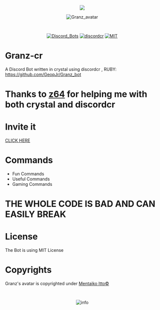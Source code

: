 <div align="center">
<br />
  <p>
    <img src="https://i.imgur.com/90xR5vB.png"/></a>
  </p>
  <p>
    <img src="https://i.imgur.com/kG2PYbz.jpg" alt="Granz_avatar"/></a>
  </p>
  <br />
  <p>
    <a href="https://discordbots.org/bot/443053627419000833"><img src="https://discordbots.org/api/widget/status/443053627419000833.svg" alt="Discord_Bots" /></a>
    <a href="https://github.com/meew0/discordcr"><img src="https://img.shields.io/badge/discord-cr-pink.svg" alt="discordcr" /></a>
    <a href="https://github.com/GeopJr/Granz_bot/blob/master/LICENSE"><img src="https://img.shields.io/badge/LICENSE-MIT-000000.svg" alt="MIT" /></a>
  </p>
</div>

# Granz-cr
A Discord Bot written in crystal using discordcr , RUBY: https://github.com/GeopJr/Granz_bot

# Thanks to [z64](https://github.com/z64) for helping me with both crystal and discordcr

# Invite it
[CLICK HERE](https://discordapp.com/oauth2/authorize?client_id=443053627419000833&scope=bot&permissions=103894080&redirect_uri=https://granz.geopjr.xyz/thanks.html&response_type=code)
# Commands
- Fun Commands
- Useful Commands
- Gaming Commands

# THE WHOLE CODE IS BAD AND CAN EASILY BREAK

# License
 The Bot is using MIT License
# Copyrights
Granz's avatar is copyrighted under [Mentaiko Itto©](https://twitter.com/ittorasii)

<div align="center">
  <br />
  <p>
    <img src="https://i.imgur.com/HEtVbUc.png" alt="info"/></a>
  </p>
  </div>
